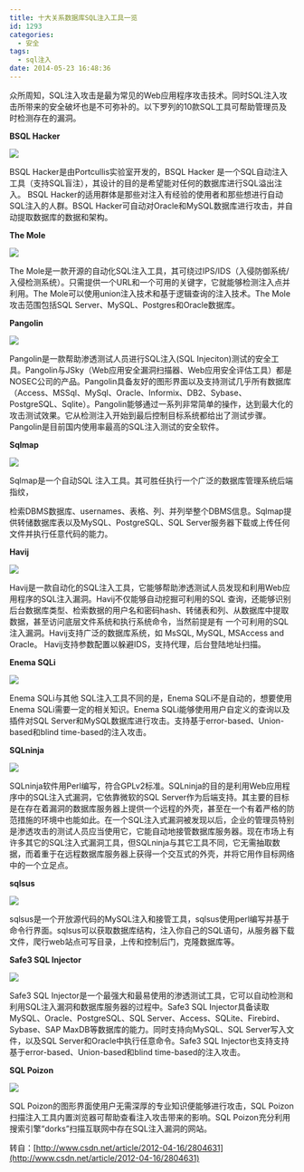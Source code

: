 ```yaml
---
title: 十大关系数据库SQL注入工具一览
id: 1293
categories:
  - 安全
tags:
  - sql注入
date: 2014-05-23 16:48:36
---
```


众所周知，SQL注入攻击是最为常见的Web应用程序攻击技术。同时SQL注入攻击所带来的安全破坏也是不可弥补的。以下罗列的10款SQL工具可帮助管理员及时检测存在的漏洞。
<!--more-->
**BSQL Hacker**

![](http://cms.csdnimg.cn/articlev1/uploads/allimg/120416/79_120416170903_1.jpg)

BSQL Hacker是由Portcullis实验室开发的，BSQL Hacker 是一个SQL自动注入工具（支持SQL盲注），其设计的目的是希望能对任何的数据库进行SQL溢出注入。 BSQL Hacker的适用群体是那些对注入有经验的使用者和那些想进行自动SQL注入的人群。BSQL Hacker可自动对Oracle和MySQL数据库进行攻击，并自动提取数据库的数据和架构。

**The Mole**

![](http://cms.csdnimg.cn/articlev1/uploads/allimg/120416/79_120416170925_1.png)

The Mole是一款开源的自动化SQL注入工具，其可绕过IPS/IDS（入侵防御系统/入侵检测系统）。只需提供一个URL和一个可用的关键字，它就能够检测注入点并利用。The Mole可以使用union注入技术和基于逻辑查询的注入技术。The Mole攻击范围包括SQL Server、MySQL、Postgres和Oracle数据库。

**Pangolin**

![](http://cms.csdnimg.cn/articlev1/uploads/allimg/120416/79_120416170950_1.png)

Pangolin是一款帮助渗透测试人员进行SQL注入(SQL Injeciton)测试的安全工具。Pangolin与JSky（Web应用安全漏洞扫描器、Web应用安全评估工具）都是NOSEC公司的产品。Pangolin具备友好的图形界面以及支持测试几乎所有数据库（Access、MSSql、MySql、Oracle、Informix、DB2、Sybase、PostgreSQL、Sqlite）。Pangolin能够通过一系列非常简单的操作，达到最大化的攻击测试效果。它从检测注入开始到最后控制目标系统都给出了测试步骤。Pangolin是目前国内使用率最高的SQL注入测试的安全软件。

**Sqlmap**

![](http://cms.csdnimg.cn/articlev1/uploads/allimg/120416/79_120416171058_1.png)

Sqlmap是一个自动SQL 注入工具。其可胜任执行一个广泛的数据库管理系统后端指纹，

检索DBMS数据库、usernames、表格、列、并列举整个DBMS信息。Sqlmap提供转储数据库表以及MySQL、PostgreSQL、SQL Server服务器下载或上传任何文件并执行任意代码的能力。

**Havij**

![](http://cms.csdnimg.cn/articlev1/uploads/allimg/120416/79_120416171120_1.png)

Havij是一款自动化的SQL注入工具，它能够帮助渗透测试人员发现和利用Web应用程序的SQL注入漏洞。Havij不仅能够自动挖掘可利用的SQL 查询，还能够识别后台数据库类型、检索数据的用户名和密码hash、转储表和列、从数据库中提取数据，甚至访问底层文件系统和执行系统命令，当然前提是有 一个可利用的SQL注入漏洞。Havij支持广泛的数据库系统，如 MsSQL, MySQL, MSAccess and Oracle。 Havij支持参数配置以躲避IDS，支持代理，后台登陆地址扫描。

**Enema SQLi**

![](http://cms.csdnimg.cn/articlev1/uploads/allimg/120416/79_120416171156_1.png)

Enema SQLi与其他 SQL注入工具不同的是，Enema SQLi不是自动的，想要使用Enema SQLi需要一定的相关知识。Enema SQLi能够使用用户自定义的查询以及插件对SQL Server和MySQL数据库进行攻击。支持基于error-based、Union-based和blind time-based的注入攻击。

**SQLninja**

![](http://cms.csdnimg.cn/articlev1/uploads/allimg/120416/79_120416171220_1.JPG)

SQLninja软件用Perl编写，符合GPLv2标准。SQLninja的目的是利用Web应用程序中的SQL注入式漏洞，它依靠微软的SQL Server作为后端支持。其主要的目标是在存在着漏洞的数据库服务器上提供一个远程的外壳，甚至在一个有着严格的防范措施的环境中也能如此。在一个SQL注入式漏洞被发现以后，企业的管理员特别是渗透攻击的测试人员应当使用它，它能自动地接管数据库服务器。现在市场上有许多其它的SQL注入式漏洞工具，但SQLninja与其它工具不同，它无需抽取数据，而着重于在远程数据库服务器上获得一个交互式的外壳，并将它用作目标网络中的一个立足点。

**sqlsus**

![](http://cms.csdnimg.cn/articlev1/uploads/allimg/120416/79_120416171245_1.png)

sqlsus是一个开放源代码的MySQL注入和接管工具，sqlsus使用perl编写并基于命令行界面。sqlsus可以获取数据库结构，注入你自己的SQL语句，从服务器下载文件，爬行web站点可写目录，上传和控制后门，克隆数据库等。

**Safe3 SQL Injector**

![](http://cms.csdnimg.cn/articlev1/uploads/allimg/120416/79_120416171305_1.jpg)

Safe3 SQL Injector是一个最强大和最易使用的渗透测试工具，它可以自动检测和利用SQL注入漏洞和数据库服务器的过程中。Safe3 SQL Injector具备读取MySQL、Oracle、PostgreSQL、SQL Server、Access、SQLite、Firebird、Sybase、SAP MaxDB等数据库的能力。同时支持向MySQL、SQL Server写入文件，以及SQL Server和Oracle中执行任意命令。Safe3 SQL Injector也支持支持基于error-based、Union-based和blind time-based的注入攻击。

**SQL Poizon**

![](http://cms.csdnimg.cn/articlev1/uploads/allimg/120416/79_120416171338_1.png)

SQL Poizon的图形界面使用户无需深厚的专业知识便能够进行攻击，SQL Poizon扫描注入工具内置浏览器可帮助查看注入攻击带来的影响。SQL Poizon充分利用搜索引擎“dorks”扫描互联网中存在SQL注入漏洞的网站。

转自：[http://www.csdn.net/article/2012-04-16/2804631](http://www.csdn.net/article/2012-04-16/2804631)